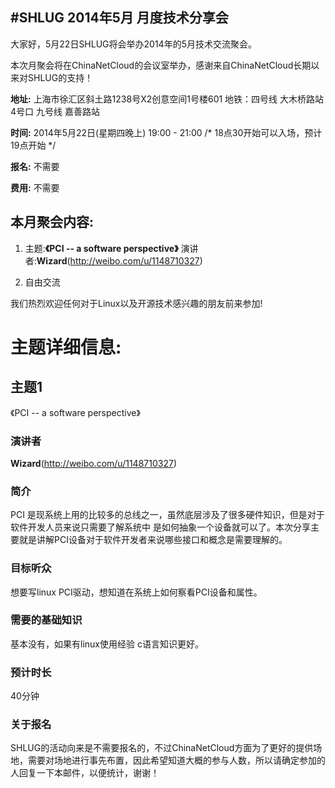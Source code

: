 #SHLUG 2014年5月 月度技术分享会
--------------------------------------------------------------------------------
大家好，5月22日SHLUG将会举办2014年的5月技术交流聚会。

本次月聚会将在ChinaNetCloud的会议室举办，感谢来自ChinaNetCloud长期以来对SHLUG的支持！

**地址:** 上海市徐汇区斜土路1238号X2创意空间1号楼601
					地铁：四号线 大木桥路站 4号口
          		 九号线 嘉善路站 

**时间:** 2014年5月22日(星期四晚上) 19:00 - 21:00  /* 18点30开始可以入场，预计19点开始 */

**报名:** 不需要

**费用:** 不需要

本月聚会内容:
---------------
1. 主题:**《PCI -- a software perspective》** 演讲者:**Wizard**(http://weibo.com/u/1148710327)

2. 自由交流

我们热烈欢迎任何对于Linux以及开源技术感兴趣的朋友前来参加!

# 主题详细信息:

## 主题1
《PCI -- a software perspective》

### 演讲者
**Wizard**(http://weibo.com/u/1148710327)

### 简介
PCI 是现系统上用的比较多的总线之一，虽然底层涉及了很多硬件知识，但是对于软件开发人员来说只需要了解系统中
是如何抽象一个设备就可以了。本次分享主要就是讲解PCI设备对于软件开发者来说哪些接口和概念是需要理解的。

### 目标听众
想要写linux PCI驱动，想知道在系统上如何察看PCI设备和属性。

### 需要的基础知识
基本没有，如果有linux使用经验 c语言知识更好。

### 预计时长
40分钟


### 关于报名
SHLUG的活动向来是不需要报名的，不过ChinaNetCloud方面为了更好的提供场地，需要对场地进行事先布置，因此希望知道大概的参与人数，所以请确定参加的人回复一下本邮件，以便统计，谢谢！